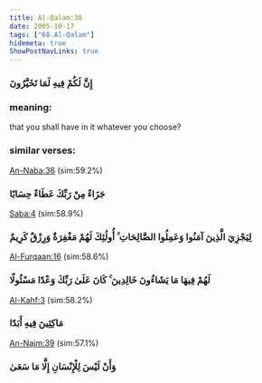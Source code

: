```yaml
---
title: Al-Qalam:38
date: 2005-10-17
tags: ["68.Al-Qalam"]
hidemeta: true 
ShowPostNavLinks: true 
---
```

### إِنَّ لَكُمْ فِيهِ لَمَا تَخَيَّرُونَ
### meaning: 
that you shall have in it whatever you choose?
### similar verses: 

[An-Naba:36](/78/36) (sim:59.2%)

### جَزَاءً مِنْ رَبِّكَ عَطَاءً حِسَابًا

[Saba:4](/34/4) (sim:58.9%)

### لِيَجْزِيَ الَّذِينَ آمَنُوا وَعَمِلُوا الصَّالِحَاتِ ۚ أُولَٰئِكَ لَهُمْ مَغْفِرَةٌ وَرِزْقٌ كَرِيمٌ

[Al-Furqaan:16](/25/16) (sim:58.6%)

### لَهُمْ فِيهَا مَا يَشَاءُونَ خَالِدِينَ ۚ كَانَ عَلَىٰ رَبِّكَ وَعْدًا مَسْئُولًا

[Al-Kahf:3](/18/3) (sim:58.2%)

### مَاكِثِينَ فِيهِ أَبَدًا

[An-Najm:39](/53/39) (sim:57.1%)

### وَأَنْ لَيْسَ لِلْإِنْسَانِ إِلَّا مَا سَعَىٰ
